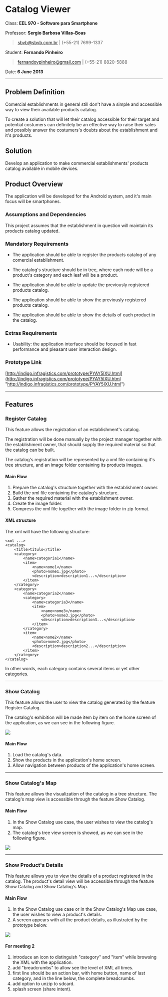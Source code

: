 # Catalog Viewer


Class: **EEL 970 - Software para Smartphone**

Professor: **Sergio Barbosa Villas-Boas**

> sbvb@sbvb.com.br	|	(+55-21) 7699-1337

Student: **Fernando Pinheiro**
	
> fernandovpinheiro@gmail.com	|	(+55-21) 8820-5888

Date: **6 June 2013**

---

## Problem Definition
Comercial establishments in general still don't have a simple and accessible way to view their available products catalog.  

To create a solution that will let their catalog accessible for their target and potential costumers can definitely be
an effective way to raise their sales and possibly answer the costumers's doubts about the establishment and it's products.
 
## Solution
Develop an application to make commercial establishments' products catalog available in mobile devices.

## Product Overview

The application will be developed for the Android system, and it's main focus will be smartphones.

### Assumptions and Dependencies

This project assumes that the establishment in question will maintain its products catalog updated.

### Mandatory Requirements

+ The application should be able to register the products catalog of any comercial establishment. 

+ The catalog's structure should be in tree, where each node will be a product's category and each leaf will be a product. 

+ The application should be able to update the previously registered products catalog. 

+ The application should be able to show the previously registered products catalog.

+ The application should be able to show the details of each product in the catalog.

### Extras Requirements

+ Usability: the application interface should be focused in fast performance and pleasant user interaction design.

### Prototype Link
[http://indigo.infragistics.com/prototype/PYAY5IXU.html](http://indigo.infragistics.com/prototype/PYAY5IXU.html "http://indigo.infragistics.com/prototype/PYAY5IXU.html")

---

## Features

### Register Catalog

This feature allows the registration of an establishment's catalog.

The registration will be done manually by the project manager together with the establishment owner, that should supply
the required material so that the catalog can be built.

The catalog's registration will be represented by a xml file containing it's tree structure, and an image folder
containing its products images.

#### Main Flow

1. Prepare the catalog's structure together with the establishment owner.
2. Build the xml file containing the catalog's structure.
3. Gather the required material with the establishment owner.
4. Create the image folder.
5. Compress the xml file together with the image folder in zip format.

#### XML structure

The xml will have the following structure:
	
	<xml ...>
	<catalog>
		<title>título</title>
		<category>
			<name>categoria1</name>
			<item>
				<name>nome1</name>
				<photo>nome1.jpg</photo>
				<description>description1...</description>
			</item>
		</category>
		<category>
			<name>categoria2</name>
			<category>
				<name>categoria3</name>
				<item>
					<name>nome3</name>
					<photo>nome3.jpg</photo>
					<description>description3...</description>
				</item>
			</category>
			<item>
				<name>nome2</name>
				<photo>nome2.jpg</photo>
				<description>description2...</description>
			</item>
		</category>
	</catalog>

In other words, each category contains several items or yet other categories.

---

### Show Catalog

This feature allows the user to view the catalog generated by the feature Register Catalog.

The catalog's exhibition will be made item by item on the home screen of the application, as we can see in the following
figure.

![](home.png)

#### Main Flow

1. Load the catalog's data.
2. Show the products in the application's home screen.
3. Allow navigation between products of the application's home screen.

---

### Show Catalog's Map

This feature allows the visualization of the catalog in a tree structure. The catalog's map view is accessible through
the feature Show Catalog.

#### Main Flow

1. In the Show Catalog use case, the user wishes to view the catalog's map.
2. The catalog's tree view screen is showed, as we can see in the following figure.

![](map.png)

---

### Show Product's Details

This feature allows you to view the details of a product registered in the catalog. The product's detail view will be
accessible through the feature Show Catalog and Show Catalog's Map.

#### Main Flow

1. In the Show Catalog use case or in the Show Catalog's Map use case, the user wishes to view a product's details.
2. A screen appears with all the product details, as illustrated by the prototype below.

![](details.png)



#### For meeting 2

1. introduce an icon to distinguish "category" and "item" while browsing the XML with the application.
2. add "breadcrumbs" to allow see the level of XML all times.
3. first line should be an action bar, with home button, name of last category, and in the line below, the complete breadcrumbs.
4. add option to unzip to sdcard.
5. splash screen (share intent).